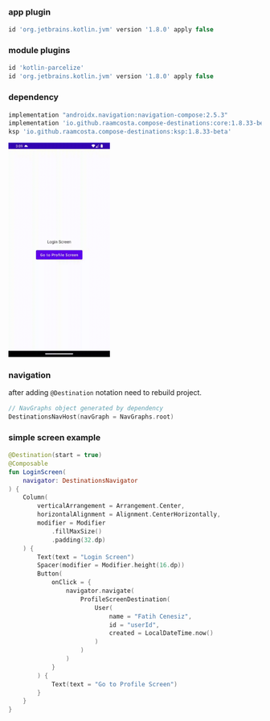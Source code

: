 
### app plugin
````groovy
id 'org.jetbrains.kotlin.jvm' version '1.8.0' apply false
````

### module plugins
````groovy
id 'kotlin-parcelize'
id 'org.jetbrains.kotlin.jvm' version '1.8.0' apply false
````

### dependency
````groovy
implementation "androidx.navigation:navigation-compose:2.5.3"
implementation 'io.github.raamcosta.compose-destinations:core:1.8.33-beta'
ksp 'io.github.raamcosta.compose-destinations:ksp:1.8.33-beta'
````

<img src="nav-cont-parc.gif" width=40%>

### navigation
after adding ``@Destination`` notation need to rebuild project.
````kotlin
// NavGraphs object generated by dependency 
DestinationsNavHost(navGraph = NavGraphs.root)
````

### simple screen example

````kotlin
@Destination(start = true)
@Composable
fun LoginScreen(
    navigator: DestinationsNavigator
) {
    Column(
        verticalArrangement = Arrangement.Center,
        horizontalAlignment = Alignment.CenterHorizontally,
        modifier = Modifier
            .fillMaxSize()
            .padding(32.dp)
    ) {
        Text(text = "Login Screen")
        Spacer(modifier = Modifier.height(16.dp))
        Button(
            onClick = {
                navigator.navigate(
                    ProfileScreenDestination(
                        User(
                            name = "Fatih Cenesiz",
                            id = "userId",
                            created = LocalDateTime.now()
                        )
                    )
                )
            }
        ) {
            Text(text = "Go to Profile Screen")
        }
    }
}
````